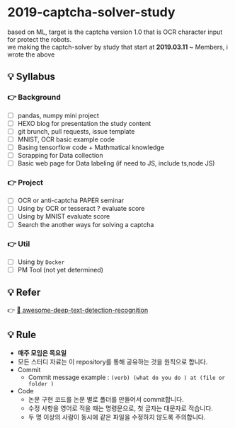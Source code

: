 # 2019-captcha-solver-study

based on ML, target is the captcha version 1.0 that is OCR character input for protect the robots.<br> 
we making the captch-solver by study that start at **2019.03.11 ~**
Members, i wrote the above 


## 💡 Syllabus

### 👉 Background

- [ ] pandas, numpy mini project
- [ ] HEXO blog for presentation the study content
- [ ] git brunch, pull requests, issue template
- [ ] MNIST, OCR basic example code 
- [ ] Basing tensorflow code + Mathmatical knowledge
- [ ] Scrapping for Data collection
- [ ] Basic web page for Data labeling (if need to JS, include ts,node JS)

### 👉 Project 

- [ ] OCR or anti-captcha PAPER seminar
- [ ] Using by OCR or tesseract ? evaluate score 
- [ ] Using by MNIST evaluate score
- [ ] Search the another ways for solving a captcha

### 👉 Util 

- [ ] Using by `Docker`
- [ ] PM Tool (not yet determined)

## 💡 Refer
👉 [📃 awesome-deep-text-detection-recognition](https://github.com/hwalsuklee/awesome-deep-text-detection-recognition?fbclid=IwAR0QwCcC-ns99jlRql7IuSCc3qXaWswKreXdbu2VYun_3q3muXQGvKVmfxk)

## 💡 Rule
- **매주 모임은 목요일** 
- 모든 스터디 자료는 이 repository를 통해 공유하는 것을 원칙으로 합니다.
- Commit
  - Commit message example : `(verb) (what do you do ) at (file or folder )`
- Code
  * 논문 구현 코드를 논문 별로 폴더를 만들어서 commit합니다.
  * 수정 사항을 영어로 적을 때는 명령문으로, 첫 글자는 대문자로 적습니다.
  * 두 명 이상의 사람이 동시에 같은 파일을 수정하지 않도록 주의합니다.



